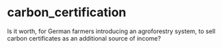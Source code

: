 # carbon_certification
Is it worth, for German farmers introducing an agroforestry system, to sell carbon certificates as an additional source of income?
